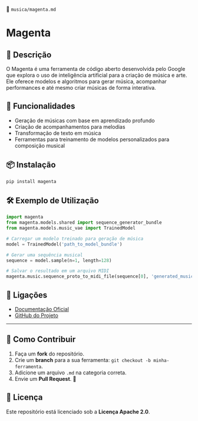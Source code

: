 📌 `musica/magenta.md`

# Magenta

## 🔹 Descrição
O Magenta é uma ferramenta de código aberto desenvolvida pelo Google que explora o uso de inteligência artificial para a criação de música e arte. Ele oferece modelos e algoritmos para gerar música, acompanhar performances e até mesmo criar músicas de forma interativa.

## 🚀 Funcionalidades
- Geração de músicas com base em aprendizado profundo
- Criação de acompanhamentos para melodias
- Transformação de texto em música
- Ferramentas para treinamento de modelos personalizados para composição musical

## 📦 Instalação
```bash
pip install magenta
```

## 🛠️ Exemplo de Utilização
```python
import magenta
from magenta.models.shared import sequence_generator_bundle
from magenta.models.music_vae import TrainedModel

# Carregar um modelo treinado para geração de música
model = TrainedModel('path_to_model_bundle')

# Gerar uma sequência musical
sequence = model.sample(n=1, length=128)

# Salvar o resultado em um arquivo MIDI
magenta.music.sequence_proto_to_midi_file(sequence[0], 'generated_music.mid')
```

## 🔗 Ligações
- [Documentação Oficial](https://magenta.tensorflow.org/)
- [GitHub do Projeto](https://github.com/magenta/magenta)

---

## 🌟 Como Contribuir
1. Faça um **fork** do repositório.
2. Crie um **branch** para a sua ferramenta: `git checkout -b minha-ferramenta`.
3. Adicione um arquivo `.md` na categoria correta.
4. Envie um **Pull Request**. 🎉

## 📜 Licença
Este repositório está licenciado sob a **Licença Apache 2.0**.
